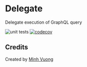 Delegate
========

Delegate execution of GraphQL query

![unit tests](https://github.com/x-graphql/delegate/actions/workflows/unit_tests.yml/badge.svg)
[![codecov](https://codecov.io/gh/x-graphql/delegate/graph/badge.svg?token=C5l00cYxnn)](https://codecov.io/gh/x-graphql/delegate)

Credits
-------

Created by [Minh Vuong](https://github.com/vuongxuongminh)
